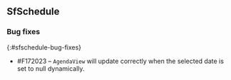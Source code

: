 ## SfSchedule

### Bug fixes
{:#sfschedule-bug-fixes}

* \#F172023 – `AgendaView` will update correctly when the selected date is set to null dynamically.
